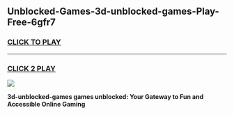 
## Unblocked-Games-3d-unblocked-games-Play-Free-6gfr7
<h3>
<a href="https://premium76.site?title=3d-unblocked-games&ref=23A">CLICK TO PLAY</a></h3>
<hr>

<h3>
<a href="https://premium76.site?title=3d-unblocked-games&ref=23A">CLICK 2 PLAY</a>
  
</h3>

<a href="https://premium76.site?title=3d-unblocked-games&ref=23A"><img src="https://clearcache.store/games.png"></a>


**3d-unblocked-games games unblocked: Your Gateway to Fun and Accessible Online Gaming**
